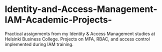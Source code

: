 # Identity-and-Access-Management-IAM-Academic-Projects-
Practical assignments from my Identity &amp; Access Management studies at Helsinki Business College.  Projects on MFA, RBAC, and access control implemented during IAM training. 
